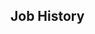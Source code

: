 <!-- Copyright (C) 2023  Kevin Sandom -->
<!-- # This is the full variant, with all of the luxury bells and whistles. -->
<!-- do include src/header/exampleHeader.md -->
<!-- do include src/intro/exampleLongIntro.md -->

## Job History
<!-- do include src/util/colBegin.md -->
<!-- do include src/util/col33.md -->
<!-- do include src/jobHistory/exampleRecentJobHistory.md -->
<!-- do include src/util/colNext.md -->
<!-- do include src/util/col33.md -->
<!-- do include src/jobHistory/exampleOlderJobHistory.md -->
<!-- do include src/util/colNext.md -->
<!-- do include src/util/col33.md -->
<!-- do include src/keySkills/exampleKeySkills.md -->
<!-- do include src/util/colEnd.md -->
